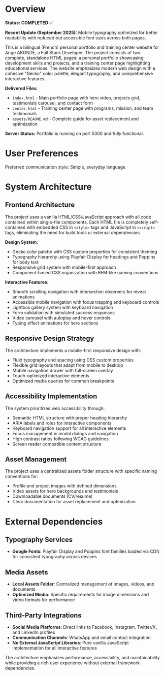# Overview

**Status: COMPLETED** ✅

**Recent Update (September 2025):** Mobile typography optimized for better readability with reduced but accessible font sizes across both pages.

This is a bilingual (French) personal portfolio and training center website for Ange AKONDE, a Full Stack Developer. The project consists of two complete, standalone HTML pages: a personal portfolio showcasing development skills and projects, and a training center page highlighting educational services. The website emphasizes modern web design with a cohesive "Gecko" color palette, elegant typography, and comprehensive interactive features.

**Delivered Files:**
- `index.html` - Main portfolio page with hero video, projects grid, testimonials carousel, and contact form
- `center.html` - Training center page with programs, mission, and team testimonials
- `assets/README.md` - Complete guide for asset replacement and optimization

**Server Status:** Portfolio is running on port 5000 and fully functional.

# User Preferences

Preferred communication style: Simple, everyday language.

# System Architecture

## Frontend Architecture
The project uses a vanilla HTML/CSS/JavaScript approach with all code contained within single-file components. Each HTML file is completely self-contained with embedded CSS in `<style>` tags and JavaScript in `<script>` tags, eliminating the need for build tools or external dependencies.

**Design System:**
- Gecko color palette with CSS custom properties for consistent theming
- Typography hierarchy using Playfair Display for headings and Poppins for body text
- Responsive grid system with mobile-first approach
- Component-based CSS organization with BEM-like naming conventions

**Interactive Features:**
- Smooth scrolling navigation with intersection observers for reveal animations
- Accessible mobile navigation with focus trapping and keyboard controls
- Lightbox gallery system with keyboard navigation
- Form validation with simulated success responses
- Video carousel with autoplay and hover controls
- Typing effect animations for hero sections

## Responsive Design Strategy
The architecture implements a mobile-first responsive design with:
- Fluid typography and spacing using CSS custom properties
- Flexible grid layouts that adapt from mobile to desktop
- Mobile navigation drawer with full-screen overlay
- Touch-optimized interactive elements
- Optimized media queries for common breakpoints

## Accessibility Implementation
The system prioritizes web accessibility through:
- Semantic HTML structure with proper heading hierarchy
- ARIA labels and roles for interactive components
- Keyboard navigation support for all interactive elements
- Focus management in modal dialogs and navigation
- High contrast ratios following WCAG guidelines
- Screen reader compatible content structure

## Asset Management
The project uses a centralized assets folder structure with specific naming conventions for:
- Profile and project images with defined dimensions
- Video assets for hero backgrounds and testimonials
- Downloadable documents (CV/resume)
- Clear documentation for asset replacement and optimization

# External Dependencies

## Typography Services
- **Google Fonts**: Playfair Display and Poppins font families loaded via CDN for consistent typography across devices

## Media Assets
- **Local Assets Folder**: Centralized management of images, videos, and documents
- **Optimized Media**: Specific requirements for image dimensions and video formats for performance

## Third-Party Integrations
- **Social Media Platforms**: Direct links to Facebook, Instagram, Twitter/X, and LinkedIn profiles
- **Communication Channels**: WhatsApp and email contact integration
- **No External JavaScript Libraries**: Pure vanilla JavaScript implementation for all interactive features

The architecture emphasizes performance, accessibility, and maintainability while providing a rich user experience without external framework dependencies.